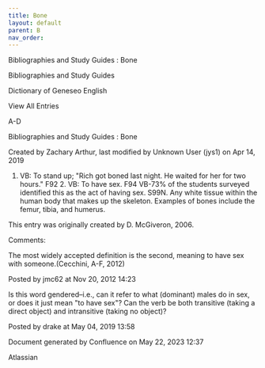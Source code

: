 ```yaml
---
title: Bone
layout: default
parent: B
nav_order:
---
```


Bibliographies and Study Guides : Bone

Bibliographies and Study Guides

Dictionary of Geneseo English

View All Entries

A-D

Bibliographies and Study Guides : Bone

Created by  Zachary Arthur, last modified by  Unknown User (jys1) on Apr 14, 2019

1. VB: To stand up; &quot;Rich got boned last night. He waited for her for two hours.&quot; F92 2. VB: To have sex. F94 VB-73% of the students surveyed identified this as the act of having sex. S99N. Any white tissue within the human body that makes up the skeleton. Examples of bones include the femur, tibia, and humerus.

This entry was originally created by D. McGiveron, 2006.

Comments:

The most widely accepted definition is the second, meaning to have sex with someone.(Cecchini, A-F, 2012)

Posted by jmc62 at Nov 20, 2012 14:23

Is this word gendered–i.e., can it refer to what (dominant) males do in sex, or does it just mean &quot;to have sex&quot;? Can the verb be both transitive (taking a direct object) and intransitive (taking no object)? 

Posted by drake at May 04, 2019 13:58

Document generated by Confluence on May 22, 2023 12:37

Atlassian
